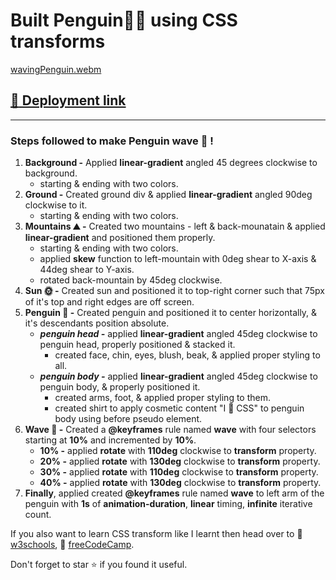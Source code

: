 # **Built Penguin:penguin::wave: using CSS transforms**

[wavingPenguin.webm](https://user-images.githubusercontent.com/51947285/225391160-76599ab6-58a8-4074-8c13-2d462dd9e6d3.webm)

## [:link: Deployment link](https://tabishnehal.github.io/Waving-Penguin/)
---

### **Steps followed to make Penguin wave :wave: !**

1. **Background -** Applied **linear-gradient** angled 45 degrees clockwise to background.
   - starting & ending with two colors.
2. **Ground -** Created ground div & applied **linear-gradient** angled 90deg clockwise to it.
   - starting & ending with two colors.
3. **Mountains :mountain: -** Created two mountains - left & back-mounatain & applied **linear-gradient** and positioned them properly.
   - starting & ending with two colors.
   - applied **skew** function to left-mountain with 0deg shear to X-axis & 44deg shear to Y-axis.
   - rotated back-mountain by 45deg clockwise.
4. **Sun :sun_with_face: -** Created sun and positioned it to top-right corner such that 75px of it's top and right edges are off screen.
5. **Penguin :penguin: -** Created penguin and positioned it to center horizontally, & it's descendants position absolute.
   - _**penguin head -**_ applied **linear-gradient** angled 45deg clockwise to penguin head, properly positioned & stacked it.
      - created face, chin, eyes, blush, beak, & applied proper styling to all.
   - _**penguin body -**_ applied **linear-gradient** angled 45deg clockwise to penguin body, & properly positioned it.
      - created arms, foot, & applied proper styling to them.
      - created shirt to apply cosmetic content "I 💜 CSS" to penguin body using before pseudo element.
6. **Wave :wave: -** Created a **@keyframes** rule named **wave** with four selectors starting at **10%** and incremented by **10%**.
   - **10% -** applied **rotate** with **110deg** clockwise to **transform** property.
   - **20% -** applied **rotate** with **130deg** clockwise to **transform** property.
   - **30% -** applied **rotate** with **110deg** clockwise to **transform** property.
   - **40% -** applied **rotate** with **130deg** clockwise to **transform** property.
7. **Finally**, applied created **@keyframes** rule named **wave** to left arm of the penguin with **1s** of **animation-duration**, **linear** timing, **infinite** iterative count.

If you also want to learn CSS transform like I learnt then head over to :link: [w3schools](https://www.w3schools.com/css/css3_2dtransforms.asp), :link: [freeCodeCamp](https://www.freecodecamp.org/).

Don't forget to star :star: if you found it useful.
